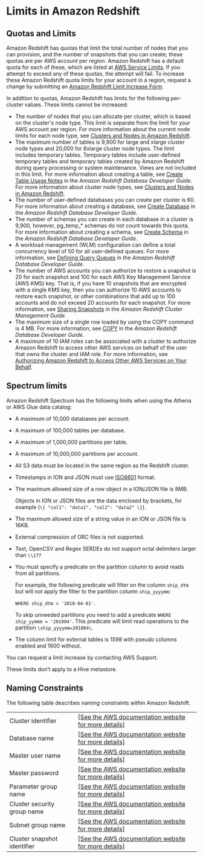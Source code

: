 # Limits in Amazon Redshift<a name="amazon-redshift-limits"></a>

## Quotas and Limits<a name="amazon-redshift-limits-quota"></a>

Amazon Redshift has quotas that limit the total number of nodes that you can provision, and the number of snapshots that you can create; these quotas are per AWS account per region\. Amazon Redshift has a default quota for each of these, which are listed at [AWS Service Limits](https://docs.aws.amazon.com/general/latest/gr/aws_service_limits.html#limits_redshift)\. If you attempt to exceed any of these quotas, the attempt will fail\. To increase these Amazon Redshift quota limits for your account in a region, request a change by submitting an [Amazon Redshift Limit Increase Form](https://console.aws.amazon.com/support/home#/case/create?issueType=service-limit-increase&limitType=service-code-redshift)\. 

In addition to quotas, Amazon Redshift has limits for the following per\-cluster values\. These limits cannot be increased:
+ The number of nodes that you can allocate per cluster, which is based on the cluster's node type\. This limit is separate from the limit for your AWS account per region\. For more information about the current node limits for each node type, see [Clusters and Nodes in Amazon Redshift](working-with-clusters.md#rs-about-clusters-and-nodes)\. 
+ The maximum number of tables is 9,900 for large and xlarge cluster node types and 20,000 for 8xlarge cluster node types\. The limit includes temporary tables\. Temporary tables include user\-defined temporary tables and temporary tables created by Amazon Redshift during query processing or system maintenance\. Views are not included in this limit\. For more information about creating a table, see [Create Table Usage Notes](https://docs.aws.amazon.com/redshift/latest/dg/r_CREATE_TABLE_usage.html) in the *Amazon Redshift Database Developer Guide*\. For more information about cluster node types, see [Clusters and Nodes in Amazon Redshift](working-with-clusters.md#rs-about-clusters-and-nodes)\.
+ The number of user\-defined databases you can create per cluster is 60\. For more information about creating a database, see [Create Database](https://docs.aws.amazon.com/redshift/latest/dg/r_CREATE_DATABASE.html) in the *Amazon Redshift Database Developer Guide*\.
+ The number of schemas you can create in each database in a cluster is 9,900, however, pg\_temp\_\* schemas do not count towards this quota\. For more information about creating a schema, see [Create Schema](https://docs.aws.amazon.com/redshift/latest/dg/r_CREATE_SCHEMA.html) in the *Amazon Redshift Database Developer Guide*\.
+ A workload management \(WLM\) configuration can define a total concurrency level of 50 for all user\-defined queues\. For more information, see [Defining Query Queues](https://docs.aws.amazon.com/redshift/latest/dg/cm-c-defining-query-queues.html) in the *Amazon Redshift Database Developer Guide*\.
+ The number of AWS accounts you can authorize to restore a snapshot is 20 for each snapshot and 100 for each AWS Key Management Service \(AWS KMS\) key\. That is, if you have 10 snapshots that are encrypted with a single KMS key, then you can authorize 10 AWS accounts to restore each snapshot, or other combinations that add up to 100 accounts and do not exceed 20 accounts for each snapshot\. For more information, see [Sharing Snapshots](working-with-snapshots.md#working-with-snapshot-share-snapshot) in the *Amazon Redshift Cluster Management Guide*\.
+ The maximum size of a single row loaded by using the COPY command is 4 MB\. For more information, see [COPY](https://docs.aws.amazon.com/redshift/latest/dg/r_COPY.html) in the *Amazon Redshift Database Developer Guide*\. 
+ A maximum of 10 IAM roles can be associated with a cluster to authorize Amazon Redshift to access other AWS services on behalf of the user that owns the cluster and IAM role\. For more information, see [Authorizing Amazon Redshift to Access Other AWS Services on Your Behalf](authorizing-redshift-service.md)\.

## Spectrum limits<a name="amazon-redshift-limits-spectrum"></a>

Amazon Redshift Spectrum has the following limits when using the Athena or AWS Glue data catalog:
+ A maximum of 10,000 databases per account\.
+ A maximum of 100,000 tables per database\.
+ A maximum of 1,000,000 partitions per table\.
+ A maximum of 10,000,000 partitions per account\.
+ All S3 data must be located in the same region as the Redshift cluster\. 
+ Timestamps in ION and JSON must use [ISO8601](https://www.iso.org/iso-8601-date-and-time-format.html) format\. 
+ The maximum allowed size of a row object in a ION/JSON file is 8MB\. 

  Objects in ION or JSON files are the data enclosed by brackets, for example \(`\{ "col1": "data1", "col2": "data2" \}`\)\.
+ The maximum allowed size of a string value in an ION or JSON file is 16KB\. 
+ External compression of ORC files is not supported\. 
+ Text, OpenCSV and Regex SERDEs do not support octal delimiters larger than `\\177` 
+ You must specify a predicate on the partition column to avoid reads from all partitions\. 

  For example, the following predicate will filter on the column `ship_dtm` but will not apply the filter to the partition column `ship_yyyymm`:

  `WHERE ship_dtm > '2018-04-01'`\.

  To skip unneeded partitions you need to add a predicate `WHERE ship_yymmm = '201804'`\. This predicate will limit read operations to the partition `\ship_yyyymm=201804\`\.
+ The column limit for external tables is 1598 with pseudo columns enabled and 1600 without\. 

You can request a limit increase by contacting AWS Support\.

These limits don’t apply to a Hive metastore\.

## Naming Constraints<a name="amazon-redshift-limits-naming"></a>

 The following table describes naming constraints within Amazon Redshift\. 


|  |  | 
| --- |--- |
| Cluster identifier |  [\[See the AWS documentation website for more details\]](http://docs.aws.amazon.com/redshift/latest/mgmt/amazon-redshift-limits.html)  | 
|  Database name  |  [\[See the AWS documentation website for more details\]](http://docs.aws.amazon.com/redshift/latest/mgmt/amazon-redshift-limits.html)  | 
|  Master user name  |  [\[See the AWS documentation website for more details\]](http://docs.aws.amazon.com/redshift/latest/mgmt/amazon-redshift-limits.html)  | 
|  Master password  |  [\[See the AWS documentation website for more details\]](http://docs.aws.amazon.com/redshift/latest/mgmt/amazon-redshift-limits.html)  | 
|  Parameter group name  |  [\[See the AWS documentation website for more details\]](http://docs.aws.amazon.com/redshift/latest/mgmt/amazon-redshift-limits.html)  | 
|  Cluster security group name  |  [\[See the AWS documentation website for more details\]](http://docs.aws.amazon.com/redshift/latest/mgmt/amazon-redshift-limits.html)  | 
|  Subnet group name  |  [\[See the AWS documentation website for more details\]](http://docs.aws.amazon.com/redshift/latest/mgmt/amazon-redshift-limits.html)  | 
|  Cluster snapshot identifier  |  [\[See the AWS documentation website for more details\]](http://docs.aws.amazon.com/redshift/latest/mgmt/amazon-redshift-limits.html)  | 